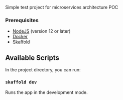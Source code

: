 Simple test project for microservices architecture POC

### Prerequisites

- [NodeJS](https://nodejs.org/en/) (version 12 or later)
- [Docker](https://docs.docker.com/get-started/)
- [Skaffold](https://skaffold.dev/)

## Available Scripts

In the project directory, you can run:

### `skaffold dev`

Runs the app in the development mode.<br />
